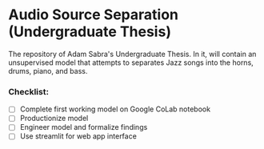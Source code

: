 # Audio Source Separation (Undergraduate Thesis)
 The repository of Adam Sabra's Undergraduate Thesis. In it, will contain an unsupervised model that attempts to separates Jazz songs into the horns, drums, piano, and bass.
 
### Checklist:
- [ ] Complete first working model on Google CoLab notebook
- [ ] Productionize model
- [ ] Engineer model and formalize findings
- [ ] Use streamlit for web app interface
